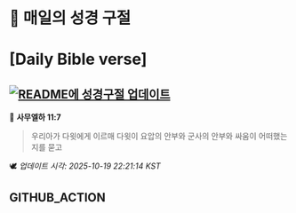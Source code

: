 # 🙏 매일의 성경 구절
# [Daily Bible verse]
## [![README에 성경구절 업데이트](https://github.com/DONGSUKA/first_test/actions/workflows/update-readme-bible.yml/badge.svg)](https://github.com/DONGSUKA/first_test/actions/workflows/update-readme-bible.yml)
<!-- START_BIBLE_VERSE -->
📖 **사무엘하 11:7**
> 우리아가 다윗에게 이르매 다윗이 요압의 안부와 군사의 안부와 싸움이 어떠했는지를 묻고

🕊️ _업데이트 시각: 2025-10-19 22:21:14 KST_
  <!-- END_BIBLE_VERSE -->
## GITHUB_ACTION
